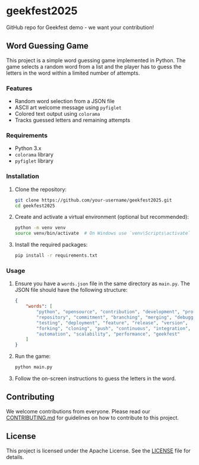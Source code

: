 # geekfest2025

GitHub repo for Geekfest demo - we want your contribution!

## Word Guessing Game

This project is a simple word guessing game implemented in Python. The game selects a random word from a list and the player has to guess the letters in the word within a limited number of attempts.

### Features

- Random word selection from a JSON file
- ASCII art welcome message using `pyfiglet`
- Colored text output using `colorama`
- Tracks guessed letters and remaining attempts

### Requirements

- Python 3.x
- `colorama` library
- `pyfiglet` library

### Installation

1. Clone the repository:
   ```sh
   git clone https://github.com/your-username/geekfest2025.git
   cd geekfest2025
   ```

2. Create and activate a virtual environment (optional but recommended):
   ```sh
   python -m venv venv
   source venv/bin/activate  # On Windows use `venv\Scripts\activate`
   ```

3. Install the required packages:
   ```sh
   pip install -r requirements.txt
   ```

### Usage

1. Ensure you have a `words.json` file in the same directory as `main.py`. The JSON file should have the following structure:
   ```json
   {
       "words": [
           "python", "opensource", "contribution", "development", "programming",
           "repository", "commitment", "branching", "merging", "debugging",
           "testing", "deployment", "feature", "release", "version",
           "forking", "cloning", "push", "continuous", "integration",
           "automation", "scalability", "performance", "geekfest"
       ]
   }
   ```

2. Run the game:
   ```sh
   python main.py
   ```

3. Follow the on-screen instructions to guess the letters in the word.

## Contributing

We welcome contributions from everyone. Please read our [CONTRIBUTING.md](CONTRIBUTING.md) for guidelines on how to contribute to this project.

## License

This project is licensed under the Apache License. See the [LICENSE](LICENSE) file for details.
